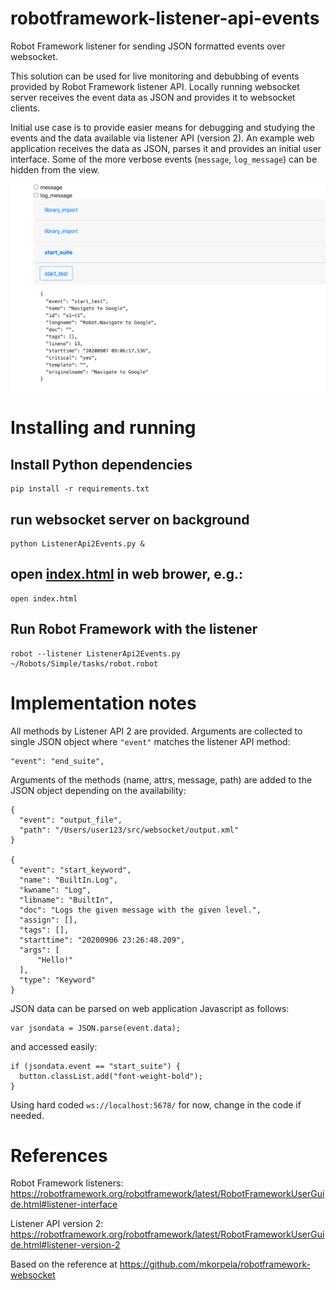 # robotframework-listener-api-events

Robot Framework listener for sending JSON formatted events
over websocket.

This solution can be used for live monitoring and debubbing of
events provided by Robot Framework listener API. Locally running
websocket server receives the event data as JSON and provides it
to websocket clients.

Initial use case is to provide easier means for debugging and studying the events and
the data available via listener API (version 2). An example web application receives
the data as JSON, parses it and provides an initial user interface. Some of the more
verbose events (`message`, `log_message`) can be hidden from the view.

![screenshot](./screenshot.png)

# Installing and running

## Install Python dependencies

    pip install -r requirements.txt

## run websocket server on background

    python ListenerApi2Events.py &

## open [index.html](./index.html) in web brower, e.g.:

    open index.html

## Run Robot Framework with the listener

    robot --listener ListenerApi2Events.py ~/Robots/Simple/tasks/robot.robot

# Implementation notes

All methods by Listener API 2 are provided. Arguments are collected to single JSON object
where `"event"` matches the listener API method:

    "event": "end_suite",

Arguments of the methods (name, attrs, message, path) are added to the JSON object
depending on the availability:

    {
      "event": "output_file",
      "path": "/Users/user123/src/websocket/output.xml"
    }

    {
      "event": "start_keyword",
      "name": "BuiltIn.Log",
      "kwname": "Log",
      "libname": "BuiltIn",
      "doc": "Logs the given message with the given level.",
      "assign": [],
      "tags": [],
      "starttime": "20200906 23:26:48.209",
      "args": [
          "Hello!"
      ],
      "type": "Keyword"
    }

JSON data can be parsed on web application Javascript as follows:

    var jsondata = JSON.parse(event.data);

and accessed easily:

    if (jsondata.event == "start_suite") {
      button.classList.add("font-weight-bold");
    }

Using hard coded `ws://localhost:5678/` for now, change in the code if needed.


# References

Robot Framework listeners: https://robotframework.org/robotframework/latest/RobotFrameworkUserGuide.html#listener-interface

Listener API version 2: https://robotframework.org/robotframework/latest/RobotFrameworkUserGuide.html#listener-version-2

Based on the reference at https://github.com/mkorpela/robotframework-websocket

